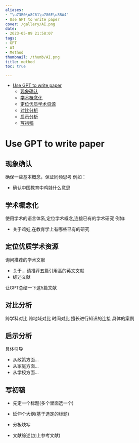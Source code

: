 ```yaml
---
aliases:
- "\u73B0\u8C61\u786E\u8BA4"
- Use GPT to write paper
cover: /gallery/AI.png
date:
- 2023-05-09 21:58:07
tags:
- GPT
- AI
- Method
thumbnail: /thumb/AI.png
title: method
toc: true

---
```

<!--toc:start-->
- [Use GPT to write paper](#use-gpt-to-write-paper)
  - [现象确认](#现象确认)
  - [学术概念化](#学术概念化)
  - [定位优质学术资源](#定位优质学术资源)
  - [对比分析](#对比分析)
  - [启示分析](#启示分析)
  - [写初稿](#写初稿)
<!--toc:end-->

# Use GPT to write paper

## 现象确认
确保一些基本概念，保证同频思考
例如：
- 确认中国教育中鸡娃什么意思

## 学术概念化
使用学术的语言体系,定位学术概念,连接已有的学术研究
例如:
- 关于鸡娃,在教育学上有哪些已有的研究

## 定位优质学术资源
询问推荐的学术文献
- 关于... 请推荐五篇引用高的英文文献
- 综述文献

让GPT总结一下这5篇文献

## 对比分析
跨学科对比
跨地域对比
时间对比
擅长进行知识的连接
具体的案例

## 启示分析
具体引导
- 从政策方面...
- 从家庭方面...
- 从学校方面...

## 写初稿

- 先定一个标题(多个里面选一个)

- 延伸个大纲(基于选定的标题)

- 分板块写
- 文献综述(加上参考文献)

